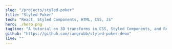 ```yaml
---
slug: "/projects/styled-poker"
title: "Styled Poker"
tech: "React, Styled Components, HTML, CSS, JS"
hero: ./hero.png
tagline: "A tutorial on 3D transforms in CSS, Styled Components, and React Transition Group."
github: "https://github.com/iangrubb/styled-poker-demo"
live: ""
---
```


